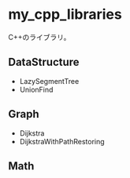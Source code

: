 # my_cpp_libraries
C++のライブラリ。

## DataStructure

<ul>
  <li> LazySegmentTree </li>
  <li> UnionFind </li>
</ul>

## Graph

<ul>
  <li> Dijkstra </li>
  <li> DijkstraWithPathRestoring </li>
</ul>

## Math
